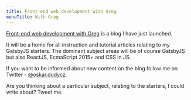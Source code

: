 ```yaml
---
title: Front-end web development with Greg
menuTitle: With Greg
---
```


[Front-end web development with Greg](https://dev.oskar.dudycz.com) is a blog I have just launched.

It will be a home for all instruction and tutorial articles relating to my GatsbyJS starters. The dominant subject areas will be of course GatsbyJS but also ReactJS, EcmaScript 2015+ and CSS in JS.

If you want to be informed about new content on the blog follow me on Twitter - [@oskar.dudycz](https://twitter.com/oskar.dudycz).

Are you thinking about a particular subject, relating to the starters, I could write about? Tweet me.
